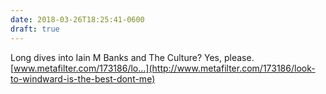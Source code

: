 ```yaml
---
date: 2018-03-26T18:25:41-0600
draft: true
---
```




Long dives into Iain M Banks and The Culture? Yes, please. [www.metafilter.com/173186/lo…](http://www.metafilter.com/173186/look-to-windward-is-the-best-dont-me)



